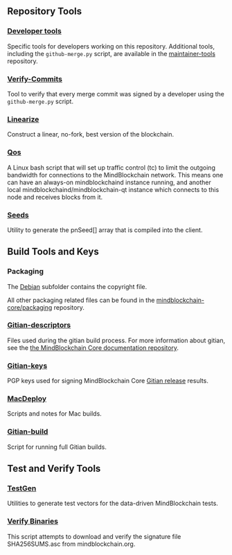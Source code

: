 Repository Tools
---------------------

### [Developer tools](/contrib/devtools) ###
Specific tools for developers working on this repository.
Additional tools, including the `github-merge.py` script, are available in the [maintainer-tools](https://github.com/mindblockchain-core/mindblockchain-maintainer-tools) repository.

### [Verify-Commits](/contrib/verify-commits) ###
Tool to verify that every merge commit was signed by a developer using the `github-merge.py` script.

### [Linearize](/contrib/linearize) ###
Construct a linear, no-fork, best version of the blockchain.

### [Qos](/contrib/qos) ###

A Linux bash script that will set up traffic control (tc) to limit the outgoing bandwidth for connections to the MindBlockchain network. This means one can have an always-on mindblockchaind instance running, and another local mindblockchaind/mindblockchain-qt instance which connects to this node and receives blocks from it.

### [Seeds](/contrib/seeds) ###
Utility to generate the pnSeed[] array that is compiled into the client.

Build Tools and Keys
---------------------

### Packaging ###
The [Debian](/contrib/debian) subfolder contains the copyright file.

All other packaging related files can be found in the [mindblockchain-core/packaging](https://github.com/mindblockchain-core/packaging) repository.

### [Gitian-descriptors](/contrib/gitian-descriptors) ###
Files used during the gitian build process. For more information about gitian, see the [the MindBlockchain Core documentation repository](https://github.com/mindblockchain-core/docs).

### [Gitian-keys](/contrib/gitian-keys)
PGP keys used for signing MindBlockchain Core [Gitian release](/doc/release-process.md) results.

### [MacDeploy](/contrib/macdeploy) ###
Scripts and notes for Mac builds.

### [Gitian-build](/contrib/gitian-build.py) ###
Script for running full Gitian builds.

Test and Verify Tools
---------------------

### [TestGen](/contrib/testgen) ###
Utilities to generate test vectors for the data-driven MindBlockchain tests.

### [Verify Binaries](/contrib/verifybinaries) ###
This script attempts to download and verify the signature file SHA256SUMS.asc from mindblockchain.org.
